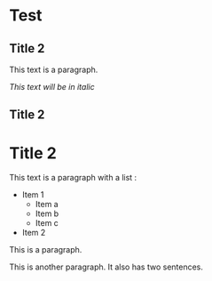 # Test
## Title 2
This text is a paragraph.

*This text will be in italic*
## Title 2
# Title 2
This text is a paragraph with a list :
* Item 1
    * Item a
    * Item b
    * Item c
* Item 2

This is a paragraph.

This is another paragraph. It also has two sentences.
